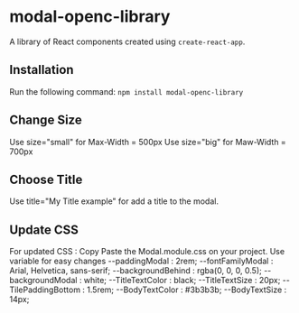# modal-openc-library
A library of React components created using `create-react-app`.

## Installation
Run the following command:
`npm install modal-openc-library`

## Change Size
Use size="small" for Max-Width = 500px
Use size="big" for Maw-Width = 700px

## Choose Title
Use title="My Title example" for add a title to the modal.

## Update CSS
For updated CSS : Copy Paste the Modal.module.css on your project.
Use variable for easy changes
  --paddingModal       : 2rem;
  --fontFamilyModal    : Arial, Helvetica, sans-serif;
  --backgroundBehind   : rgba(0, 0, 0, 0.5);
  --backgroundModal    : white;
  --TitleTextColor     : black;
  --TitleTextSize      : 20px;
  --TilePaddingBottom  : 1.5rem;
  --BodyTextColor      : #3b3b3b;
  --BodyTextSize       : 14px;




